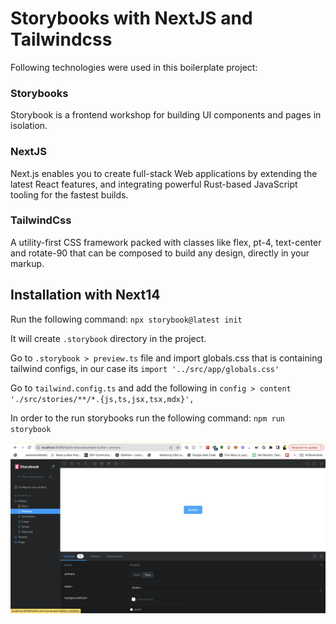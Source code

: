 # Storybooks with NextJS and Tailwindcss

Following technologies were used in this boilerplate project:

### Storybooks

Storybook is a frontend workshop for building UI components and pages in isolation.

### NextJS

Next.js enables you to create full-stack Web applications by extending the latest React features, and integrating powerful Rust-based JavaScript tooling for the fastest builds.

### TailwindCss

A utility-first CSS framework packed with classes like flex, pt-4, text-center and rotate-90 that can be composed to build any design, directly in your markup.

## Installation with Next14

Run the following command:
`npx storybook@latest init`

It will create `.storybook` directory in the project.

Go to `.storybook > preview.ts` file and import globals.css that is containing tailwind configs, in our case its `import '../src/app/globals.css'`

Go to `tailwind.config.ts` and add the following in `config > content`
`'./src/stories/**/*.{js,ts,jsx,tsx,mdx}',`

In order to the run storybooks run the following command:
`npm run storybook`

![Screenshot](storybookImg.png)

